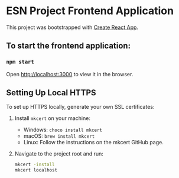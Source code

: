 # ESN Project Frontend Application

This project was bootstrapped with [Create React App](https://github.com/facebook/create-react-app).

## To start the frontend application:

### `npm start`


Open [http://localhost:3000](http://localhost:3000) to view it in the browser.






## Setting Up Local HTTPS
To set up HTTPS locally, generate your own SSL certificates:

1. Install `mkcert` on your machine:
    - Windows: `choco install mkcert`
    - macOS: `brew install mkcert`
    - Linux: Follow the instructions on the mkcert GitHub page.

2. Navigate to the project root and run:
   ```bash
   mkcert -install
   mkcert localhost
